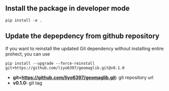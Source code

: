 ## Install the package in developer mode

`pip install -e .`

## Update the depepdency from github repository
If you want to reinstall the updated Git dependency without installing entire prohect, you can use
  
`pip install --upgrade --force-reinstall git+https://github.com/liyo6397/geomaglib.git@v0.1.0`

- **git+https://github.com/liyo6397/geomaglib.git:** git repository url
- **v0.1.0:** git tag 


